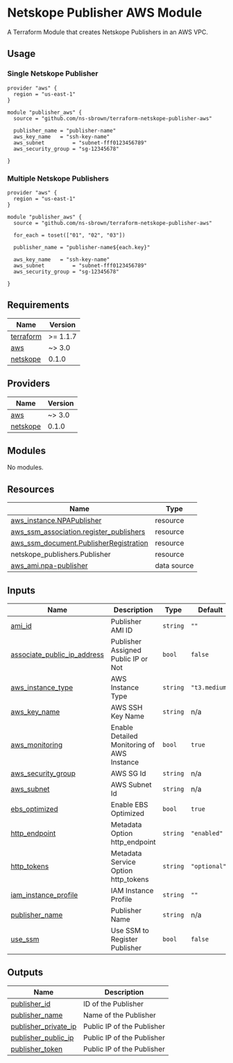 
# Netskope Publisher AWS Module
A Terraform Module that creates Netskope Publishers in an AWS VPC.

## Usage

### Single Netskope Publisher
```hcl
provider "aws" {
  region = "us-east-1"
}

module "publisher_aws" {
  source = "github.com/ns-sbrown/terraform-netskope-publisher-aws"

  publisher_name = "publisher-name"
  aws_key_name   = "ssh-key-name"
  aws_subnet         = "subnet-fff0123456789"
  aws_security_group = "sg-12345678"

}
```

### Multiple Netskope Publishers
```hcl
provider "aws" {
  region = "us-east-1"
}

module "publisher_aws" {
  source = "github.com/ns-sbrown/terraform-netskope-publisher-aws"

  for_each = toset(["01", "02", "03"])

  publisher_name = "publisher-name${each.key}"

  aws_key_name   = "ssh-key-name"
  aws_subnet         = "subnet-fff0123456789"
  aws_security_group = "sg-12345678"

}
```

<!-- BEGIN_TF_DOCS -->
## Requirements

| Name | Version |
|------|---------|
| <a name="requirement_terraform"></a> [terraform](#requirement\_terraform) | >= 1.1.7 |
| <a name="requirement_aws"></a> [aws](#requirement\_aws) | ~> 3.0 |
| <a name="requirement_netskope"></a> [netskope](#requirement\_netskope) | 0.1.0 |

## Providers

| Name | Version |
|------|---------|
| <a name="provider_aws"></a> [aws](#provider\_aws) | ~> 3.0 |
| <a name="provider_netskope"></a> [netskope](#provider\_netskope) | 0.1.0 |

## Modules

No modules.

## Resources

| Name | Type |
|------|------|
| [aws_instance.NPAPublisher](https://registry.terraform.io/providers/hashicorp/aws/latest/docs/resources/instance) | resource |
| [aws_ssm_association.register_publishers](https://registry.terraform.io/providers/hashicorp/aws/latest/docs/resources/ssm_association) | resource |
| [aws_ssm_document.PublisherRegistration](https://registry.terraform.io/providers/hashicorp/aws/latest/docs/resources/ssm_document) | resource |
| netskope_publishers.Publisher | resource |
| [aws_ami.npa-publisher](https://registry.terraform.io/providers/hashicorp/aws/latest/docs/data-sources/ami) | data source |

## Inputs

| Name | Description | Type | Default | Required |
|------|-------------|------|---------|:--------:|
| <a name="input_ami_id"></a> [ami\_id](#input\_ami\_id) | Publisher AMI ID | `string` | `""` | no |
| <a name="input_associate_public_ip_address"></a> [associate\_public\_ip\_address](#input\_associate\_public\_ip\_address) | Publisher Assigned Public IP or Not | `bool` | `false` | no |
| <a name="input_aws_instance_type"></a> [aws\_instance\_type](#input\_aws\_instance\_type) | AWS Instance Type | `string` | `"t3.medium"` | no |
| <a name="input_aws_key_name"></a> [aws\_key\_name](#input\_aws\_key\_name) | AWS SSH Key Name | `string` | n/a | yes |
| <a name="input_aws_monitoring"></a> [aws\_monitoring](#input\_aws\_monitoring) | Enable Detailed Monitoring of AWS Instance | `bool` | `true` | no |
| <a name="input_aws_security_group"></a> [aws\_security\_group](#input\_aws\_security\_group) | AWS SG Id | `string` | n/a | yes |
| <a name="input_aws_subnet"></a> [aws\_subnet](#input\_aws\_subnet) | AWS Subnet Id | `string` | n/a | yes |
| <a name="input_ebs_optimized"></a> [ebs\_optimized](#input\_ebs\_optimized) | Enable EBS Optimized | `bool` | `true` | no |
| <a name="input_http_endpoint"></a> [http\_endpoint](#input\_http\_endpoint) | Metadata Option http\_endpoint | `string` | `"enabled"` | no |
| <a name="input_http_tokens"></a> [http\_tokens](#input\_http\_tokens) | Metadata Service Option http\_tokens | `string` | `"optional"` | no |
| <a name="input_iam_instance_profile"></a> [iam\_instance\_profile](#input\_iam\_instance\_profile) | IAM Instance Profile | `string` | `""` | no |
| <a name="input_publisher_name"></a> [publisher\_name](#input\_publisher\_name) | Publisher Name | `string` | n/a | yes |
| <a name="input_use_ssm"></a> [use\_ssm](#input\_use\_ssm) | Use SSM to Register Publisher | `bool` | `false` | no |

## Outputs

| Name | Description |
|------|-------------|
| <a name="output_publisher_id"></a> [publisher\_id](#output\_publisher\_id) | ID of the Publisher |
| <a name="output_publisher_name"></a> [publisher\_name](#output\_publisher\_name) | Name of the Publisher |
| <a name="output_publisher_private_ip"></a> [publisher\_private\_ip](#output\_publisher\_private\_ip) | Public IP of the Publisher |
| <a name="output_publisher_public_ip"></a> [publisher\_public\_ip](#output\_publisher\_public\_ip) | Public IP of the Publisher |
| <a name="output_publisher_token"></a> [publisher\_token](#output\_publisher\_token) | Public IP of the Publisher |
<!-- END_TF_DOCS -->